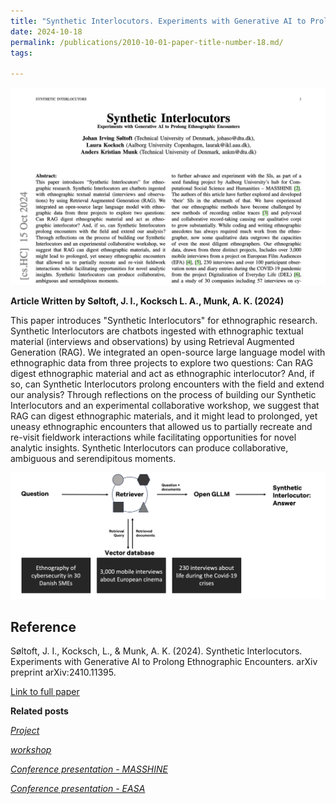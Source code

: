 ```yaml
---
title: "Synthetic Interlocutors. Experiments with Generative AI to Prolong Ethnographic Encounters"
date: 2024-10-18
permalink: /publications/2010-10-01-paper-title-number-18.md/
tags:

---
```


![MACHINEfriction](/images/Synthetic-Interlocutors1.png)

**Article Written by Søltoft, J. I., Kocksch L. A., Munk, A. K.  (2024)** 

This paper introduces "Synthetic Interlocutors" for ethnographic research. Synthetic Interlocutors are chatbots ingested with ethnographic textual material (interviews and observations) by using Retrieval Augmented Generation (RAG). We integrated an open-source large language model with ethnographic data from three projects to explore two questions: Can RAG digest ethnographic material and act as ethnographic interlocutor? And, if so, can Synthetic Interlocutors prolong encounters with the field and extend our analysis? Through reflections on the process of building our Synthetic Interlocutors and an experimental collaborative workshop, we suggest that RAG can digest ethnographic materials, and it might lead to prolonged, yet uneasy ethnographic encounters that allowed us to partially recreate and re-visit fieldwork interactions while facilitating opportunities for novel analytic insights. Synthetic Interlocutors can produce collaborative, ambiguous and serendipitous moments. 

![MACHINEfriction](/images/Black&WhiteRagmodel.png)

**Reference**
------
Søltoft, J. I., Kocksch, L., & Munk, A. K. (2024). Synthetic Interlocutors. Experiments with Generative AI to Prolong Ethnographic Encounters. arXiv preprint arXiv:2410.11395.

[Link to full paper](https://arxiv.org/abs/2410.11395)

**Related posts**

[*Project*](https://johansoltoft.github.io//portfolio/project(4))

[*workshop*](https://johansoltoft.github.io/publications/2009-10-01-paper-title-number-6.md/)

[*Conference presentation - MASSHINE*](https://johansoltoft.github.io/talks/2012-03-01-talk-10)

[*Conference presentation - EASA*](https://johansoltoft.github.io/publications/2009-10-01-paper-title-number-15.md/)


